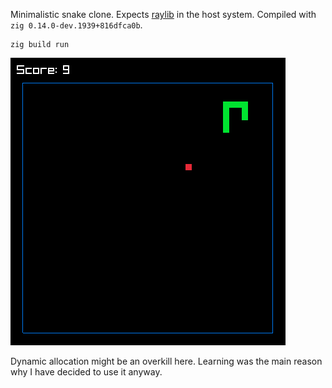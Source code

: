 Minimalistic snake clone. Expects [raylib](https://www.raylib.com) in the host system. Compiled with `zig 0.14.0-dev.1939+816dfca0b`.

```shell
zig build run
```

![](zsnake.png)

Dynamic allocation might be an overkill here. Learning was the main reason why I have decided to use it anyway.
